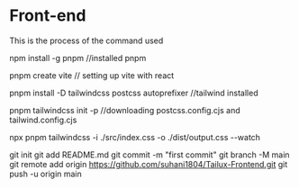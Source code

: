 # Front-end
 This is the process of the command used
 
 npm install -g pnpm //installed pnpm

 pnpm create vite // setting up vite with react

 pnpm install -D tailwindcss postcss autoprefixer //tailwind installed

 pnpm tailwindcss init -p //downloading postcss.config.cjs and tailwind.config.cjs

npx pnpm tailwindcss -i ./src/index.css -o ./dist/output.css --watch

git init
git add README.md
git commit -m "first commit"
git branch -M main
git remote add origin https://github.com/suhani1804/Tailux-Frontend.git
git push -u origin main

